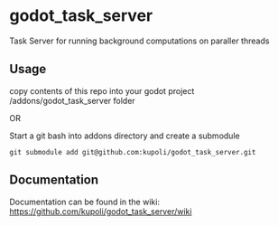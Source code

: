 # godot_task_server
Task Server for running background computations on paraller threads

## Usage
copy contents of this repo into your godot project /addons/godot_task_server folder

OR

Start a git bash into addons directory and create a submodule
```
git submodule add git@github.com:kupoli/godot_task_server.git
```

## Documentation

Documentation can be found in the wiki:
https://github.com/kupoli/godot_task_server/wiki

